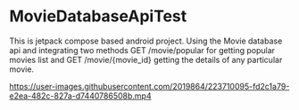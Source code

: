 # MovieDatabaseApiTest
This is jetpack compose based android project. Using the Movie database api and integrating two methods GET /movie/popular for getting popular movies list and GET /movie/{movie_id} getting the details of any particular movie.



https://user-images.githubusercontent.com/2019864/223710095-fd2c1a79-e2ea-482c-827a-d7440786508b.mp4

